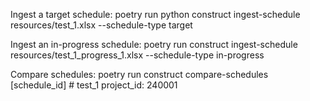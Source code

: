 
Ingest a target schedule:
poetry run python construct ingest-schedule resources/test_1.xlsx --schedule-type target

Ingest an in-progress schedule:
poetry run construct ingest-schedule resources/test_1_progress_1.xlsx --schedule-type in-progress

Compare schedules:
poetry run construct compare-schedules [schedule_id]
    # test_1 project_id: 240001